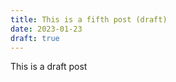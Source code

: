 ```yaml
---
title: This is a fifth post (draft)
date: 2023-01-23
draft: true
---
```

This is a draft post
